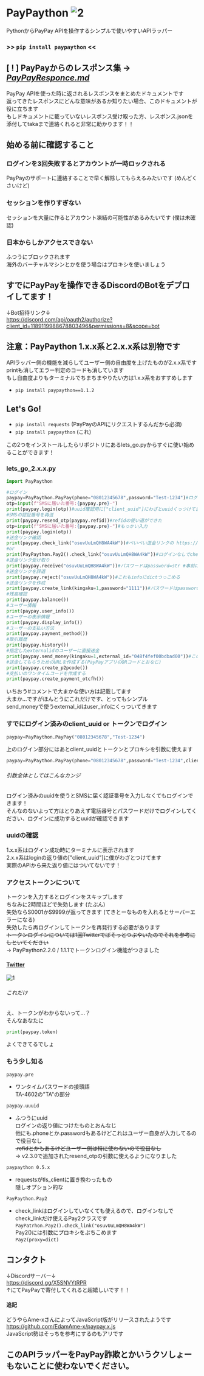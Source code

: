 # PayPaython ![2](images/1.png)
PythonからPayPay APIを操作するシンプルで使いやすいAPIラッパー   
### >> ```pip install paypaython``` <<
## [ ! ] PayPayからのレスポンス集 -> *[PayPayResponce.md](https://github.com/taka-4602/PayPaython/blob/main/PAYPAYRESPONCE.md)*
PayPay APIを使った時に返されるレスポンスをまとめたドキュメントです  
返ってきたレスポンスにどんな意味があるか知りたい場合、このドキュメントが役に立ちます  
もしドキュメントに載っていないレスポンス受け取った方、レスポンス.jsonを添付してtakaまで連絡くれると非常に助かります！！  
## 始める前に確認すること
### ログインを3回失敗するとアカウントが一時ロックされる
PayPayのサポートに連絡することで早く解除してもらえるみたいです (めんどくさいけど)
### セッションを作りすぎない
セッションを大量に作るとアカウント凍結の可能性があるみたいです (僕は未確認)
### 日本からしかアクセスできない
ふつうにブロックされます  
海外のバーチャルマシンとかを使う場合はプロキシを使いましょう
## すでにPayPayを操作できるDiscordのBotをデプロイしてます！
↓Bot招待リンク↓  
https://discord.com/api/oauth2/authorize?client_id=1189119988678803496&permissions=8&scope=bot
## 注意：PayPaython 1.x.x系と2.x.x系は別物です
APIラッパー側の機能を減らしてユーザー側の自由度を上げたものが2.x.x系です  
printも消してエラー判定のコードも消しています  
もし自由度よりもターミナルでちまちまやりたい方は1.x.x系をおすすめします  
- ```pip install paypaython==1.1.2```
## Let's Go!
- ```pip install requests``` (PayPayのAPIにリクエストするんだから必須)
- ```pip install paypaython``` (これ)

この2つをインストールしたらリポジトリにあるlets_go.pyからすぐに使い始めることができます！
### lets_go_2.x.x.py
```python
import PayPaython

#ログイン
paypay=PayPaython.PayPay(phone="08012345678",password="Test-1234")#ログイン済みclient_uuid="str"をセットするとOTPをパスできます #token="str"トークンをセットするとログインをパスします #proxy=dictでプロキシを設定できます
otp=input(f"SMSに届いた番号:{paypay.pre}-")
print(paypay.login(otp))#uuid確認用に["client_uuid"]にわざとuuidくっつけてます
#SMSの認証番号を再送
print(paypay.resend_otp(paypay.refid))#refidの使い道ができた
otp=input(f"SMSに届いた番号:{paypay.pre}-")#もっかい入力
print(paypay.login(otp))
#送金リンク確認
print(paypay.check_link("osuvUuLmQH8WA4kW"))#ぺいぺい送金リンクの https://pay.paypay.ne.jp/osuvUuLmQH8WA4kW <-ここね
#or
print(PayPaython.Pay2().check_link("osuvUuLmQH8WA4kW"))#ログインなしでcheck_linkを使えるPay2クラスです #これもproxy=dictでプロキシを設定できる
#送金リンク受け取り
print(paypay.receive("osuvUuLmQH8WA4kW"))#パスワードはpassword=str #事前にcheck_linkして返ってきたdictを引数infoに入れるとそのdictを使うようになります
#送金リンクを辞退
print(paypay.reject("osuvUuLmQH8WA4kW"))#これもinfoにdictつっこめる
#送金リンクを作成
print(paypay.create_link(kingaku=1,password="1111"))#パスワードはpassword=str
#残高確認
print(paypay.balance())
#ユーザー情報
print(paypay.user_info())
#ユーザーの表示情報
print(paypay.display_info())
#ユーザーの支払い方法
print(paypay.payment_method())
#取引履歴
print(paypay.history())
#指定したexternalidのユーザーに直接送金
print(paypay.send_money(kingaku=1,external_id="048f4fef00bdbad00"))#このidはてきとーです
#送金してもらうためのURLを作成する(PayPayアプリのQRコードとおなじ)
print(paypay.create_p2pcode())
#支払いのワンタイムコードを作成する
print(paypay.create_payment_otcfh())
```
いちおう#コメントで大まかな使い方は記載してます  
大まか...ですがほんとうにこれだけです、とってもシンプル  
send_moneyで使うexternal_idはuser_infoにくっついてきます
### すでにログイン済みのclient_uuid or トークンでログイン
```python
paypay=PayPaython.PayPay("08012345678","Test-1234")
```
上のログイン部分にはあとclient_uuidとトークンとプロキシを引数に使えます  
```python
paypay=PayPaython.PayPay(phone="08012345678",password="Test-1234",client_uuid="d2d786a9-6a9f-49e1-9139-ba2f5f7f9f1d",token="とてもながい==",proxy={"http":"http://example.com"})
```
###### 引数全体としてはこんなカンジ
ログイン済みのuuidを使うとSMSに届く認証番号を入力しなくてもログインできます！  
そんなのないよって方はとりあえず電話番号とパスワードだけでログインしてください、ログインに成功するとuuidが確認できます
### uuidの確認
1.x.x系はログイン成功時にターミナルに表示されます  
2.x.x系はloginの返り値の["client_uuid"]に僕がわざとつけてます  
実際のAPIから来た返り値にはついてないです！  
### アクセストークンについて
トークンを入力するとログインをスキップします  
ちなみに2時間ほどで失効します (たぶん)  
失効ならS0001かS9999が返ってきます (てきとーなものを入れるとサーバーエラーになる)  
失効したら再ログインしてトークンを再発行する必要があります  
~~トークンログインについては1回Twitterでぼそっとつぶやいたのでそれを参考にしといてください~~  
-> PayPaython2.2.0 / 1.1.1でトークンログイン機能がつきました  
#### [Twitter](https://twitter.com/TakeTakaAway/status/1744998645488070877)  
![1](images/0.png)  
###### これだけ  
え、トークンがわからないって...？  
そんなあなたに
```python
print(paypay.token)
```
よくできてるでしょ
### もう少し知る
```paypay.pre```
- ワンタイムパスワードの接頭語  
  TA-4602の"TA"の部分
  
```paypay.uuuid```
- ふつうにuuid  
  ログインの返り値につけたものとおんなじ  
  他にも.phoneとか.passwordもあるけどこれはユーザー自身が入力してるので役目なし  
  ~~.refidとかもあるけどユーザー側は特に使わないので役目なし~~  
  -> v2.3.0で追加されたresend_otpの引数に使えるようになりました
  
```paypaython 0.5.x```  
- requestsがtls_clientに置き換わったもの  
  隠しオプション的な  

```PayPaython.Pay2```
- check_linkはログインしていなくても使えるので、ログインなしでcheck_linkだけ使えるPay2クラスです  
  ```PayPatrhon.Pay2().check_link("osuvUuLmQH8WA4kW")```  
  Pay2()には引数にプロキシをぶちこめます  
  ```Pay2(proxy=dict)```
## コンタクト
↓Discordサーバー↓  
https://discord.gg/X5SNVYtRPR  
↑にてPayPayで寄付してくれると超嬉しいです！！
#### 追記
どうやらAme-xさんによってJavaScript版がリリースされたようです  
https://github.com/EdamAme-x/paypay.x.js  
JavaScript勢はそっちを参考にするのもアリです
## このAPIラッパーをPayPay詐欺とかいうクソしょーもないことに使わないでください。
